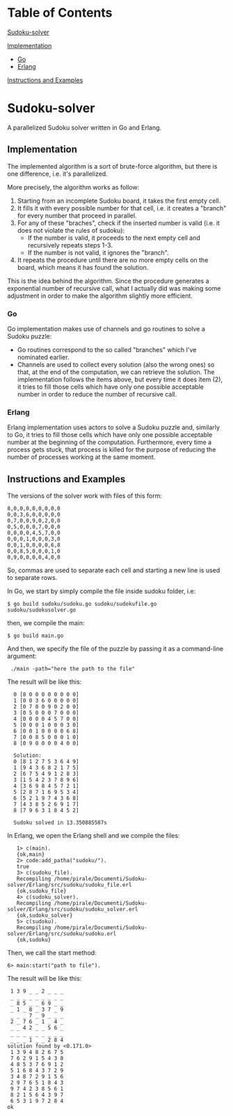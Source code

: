 # Table of Contents
[Sudoku-solver](#sudoku-solver)

[Implementation](#implementation)
  - [Go](#go)
  - [Erlang](#erlang)
    
[Instructions and Examples](#instructions-and-examples)

# Sudoku-solver

A parallelized Sudoku solver written in Go and Erlang.

## Implementation

The implemented algorithm is a sort of brute-force algorithm, but there is one difference, i.e. it's parallelized. 

More precisely, the algorithm works as follow:
1. Starting from an incomplete Sudoku board, it takes the first empty cell.
2. It fills it with every possible number for that cell, i.e. it creates a "branch" for every number that proceed in parallel.
3. For any of these "braches", check if the inserted number is valid (i.e. it does not violate the rules of sudoku):
   - If the number is valid, it proceeds to the next empty cell and recursively repeats steps 1-3.
   - If the number is not valid, it ignores the "branch".
4. It repeats the procedure until there are no more empty cells on the board, which means it has found the solution.

This is the idea behind the algorithm. Since the procedure generates a exponential number of recursive call, what I actually did was making some adjustment in order to make the algorithm slightly more efficient. 

### Go 

Go implementation makes use of channels and go routines to solve a Sudoku puzzle:
- Go routines correspond to the so called "branches" which I've nominated earlier.
- Channels are used to collect every solution (also the wrong ones) so that, at the end of the computation, we can retrieve the solution.
The implementation follows the items above, but every time it does item (2), it tries to fill those cells which have only one possible acceptable number in order to reduce the number of recursive call. 

### Erlang

Erlang implementation uses actors to solve a Sudoku puzzle and, similarly to Go, it tries to fill those cells which have only one possible acceptable number at the beginning of the computation. Furthermore, every time a process gets stuck, that process is killed for the purpose of reducing the number of processes working at the same moment.

## Instructions and Examples

The versions of the solver work with files of this form:

~~~
8,0,0,0,0,0,0,0,0
0,0,3,6,0,0,0,0,0
0,7,0,0,9,0,2,0,0
0,5,0,0,0,7,0,0,0
0,0,0,0,4,5,7,0,0
0,0,0,1,0,0,0,3,0
0,0,1,0,0,0,0,6,8
0,0,8,5,0,0,0,1,0
0,9,0,0,0,0,4,0,0
~~~

So, commas are used to separate each cell and starting a new line is used to separate rows.

In Go, we start by simply compile the file inside sudoku folder, i.e:

`` $ go build sudoku/sudoku.go sudoku/sudokufile.go sudoku/sudokusolver.go ``

then, we compile the main:

`` $ go build main.go ``

And then, we specify the file of the puzzle by passing it as a command-line argument:

`` ./main -path="here the path to the file"``

The result will be like this:

~~~ 
  0 [8 0 0 0 0 0 0 0 0]
  1 [0 0 3 6 0 0 0 0 0]
  2 [0 7 0 0 9 0 2 0 0]
  3 [0 5 0 0 0 7 0 0 0]
  4 [0 0 0 0 4 5 7 0 0]
  5 [0 0 0 1 0 0 0 3 0]
  6 [0 0 1 0 0 0 0 6 8]
  7 [0 0 8 5 0 0 0 1 0]
  8 [0 9 0 0 0 0 4 0 0]

  Solution:
  0 [8 1 2 7 5 3 6 4 9]
  1 [9 4 3 6 8 2 1 7 5]
  2 [6 7 5 4 9 1 2 8 3]
  3 [1 5 4 2 3 7 8 9 6]
  4 [3 6 9 8 4 5 7 2 1]
  5 [2 8 7 1 6 9 5 3 4]
  6 [5 2 1 9 7 4 3 6 8]
  7 [4 3 8 5 2 6 9 1 7]
  8 [7 9 6 3 1 8 4 5 2]
 
  Sudoku solved in 13.350885587s
~~~

In Erlang, we open the Erlang shell and we compile the files:

~~~
   1> c(main).
   {ok,main}
   2> code:add_patha("sudoku/").
   true
   3> c(sudoku_file).
   Recompiling /home/pirale/Documenti/Sudoku-solver/Erlang/src/sudoku/sudoku_file.erl
   {ok,sudoku_file}
   4> c(sudoku_solver).
   Recompiling /home/pirale/Documenti/Sudoku-solver/Erlang/src/sudoku/sudoku_solver.erl
   {ok,sudoku_solver}
   5> c(sudoku).  
   Recompiling /home/pirale/Documenti/Sudoku-solver/Erlang/src/sudoku/sudoku.erl
   {ok,sudoku}
~~~
Then, we call the start method:

`` 6> main:start("path to file"). ``

The result will be like this:

~~~
 1 3 9 _ _ 2 _ _ _
 _ _ _ _ _ _ _ _ _
 _ 8 5 _ _ 6 9 _ _
 _ 1 _ 8 _ 3 7 _ 9
 _ _ _ 7 _ 9 _ _ _
 2 _ 7 6 _ 1 _ 4 _
 _ _ 4 2 _ _ 5 6 _
 _ _ _ _ _ _ _ _ _
 _ _ _ 1 _ _ 2 8 4
solution found by <0.171.0>
 1 3 9 4 8 2 6 7 5
 7 6 2 9 1 5 4 3 8
 4 8 5 3 7 6 9 1 2
 5 1 6 8 4 3 7 2 9
 3 4 8 7 2 9 1 5 6
 2 9 7 6 5 1 8 4 3
 9 7 4 2 3 8 5 6 1
 8 2 1 5 6 4 3 9 7
 6 5 3 1 9 7 2 8 4
ok
~~~   



